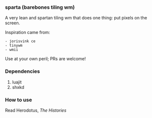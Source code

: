 ### sparta (barebones tiling wm)

A very lean and spartan tiling wm that does one thing: put pixels on the screen. 

Inspiration came from:

    - jorisvink ce
    - tinywm
    - wmii

Use at your own peril; PRs are welcome!

### Dependencies

1. luajit
1. shxkd

### How to use

Read Herodotus, _The Histories_

